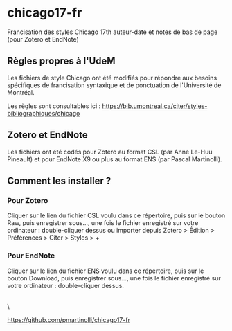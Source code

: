 # chicago17-fr
Francisation des styles Chicago 17th auteur-date et notes de bas de page (pour Zotero et EndNote)

## Règles propres à l'UdeM

Les fichiers de style Chicago ont été modifiés pour répondre aux besoins spécifiques de francisation syntaxique et de ponctuation de l'Université de Montréal.

Les règles sont consultables ici : https://bib.umontreal.ca/citer/styles-bibliographiques/chicago 

## Zotero et EndNote

Les fichiers ont été codés pour Zotero au format CSL (par Anne Le-Huu Pineault) et pour EndNote X9 ou plus au format ENS (par Pascal Martinolli).

## Comment les installer ?

### Pour Zotero

Cliquer sur le lien du fichier CSL voulu dans ce répertoire, puis sur le bouton Raw, puis enregistrer sous..., une fois le fichier enregistré sur votre ordinateur : double-cliquer dessus ou importer depuis Zotero > Édition > Préférences > Citer > Styles > + 

### Pour EndNote

Cliquer sur le lien du fichier ENS voulu dans ce répertoire, puis sur le bouton Download, puis enregistrer sous..., une fois le fichier enregistré sur votre ordinateur : double-cliquer dessus.





\
\

https://github.com/pmartinolli/chicago17-fr
